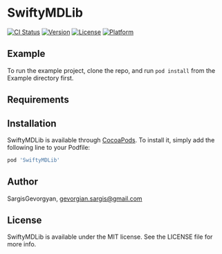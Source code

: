 # SwiftyMDLib

[![CI Status](https://img.shields.io/travis/SargisGevorgyan/SwiftyMDLib.svg?style=flat)](https://travis-ci.org/SargisGevorgyan/SwiftyMDLib)
[![Version](https://img.shields.io/cocoapods/v/SwiftyMDLib.svg?style=flat)](https://cocoapods.org/pods/SwiftyMDLib)
[![License](https://img.shields.io/cocoapods/l/SwiftyMDLib.svg?style=flat)](https://cocoapods.org/pods/SwiftyMDLib)
[![Platform](https://img.shields.io/cocoapods/p/SwiftyMDLib.svg?style=flat)](https://cocoapods.org/pods/SwiftyMDLib)

## Example

To run the example project, clone the repo, and run `pod install` from the Example directory first.

## Requirements

## Installation

SwiftyMDLib is available through [CocoaPods](https://cocoapods.org). To install
it, simply add the following line to your Podfile:

```ruby
pod 'SwiftyMDLib'
```

## Author

SargisGevorgyan, gevorgian.sargis@gmail.com

## License

SwiftyMDLib is available under the MIT license. See the LICENSE file for more info.

